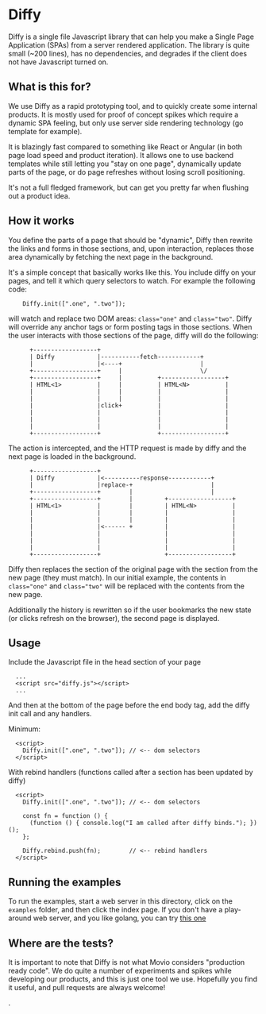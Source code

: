 # Diffy

Diffy is a single file Javascript library that can help you make a Single Page Application (SPAs) from a server rendered application. The library is quite small (~200 lines), has no dependencies, and degrades if the client does not have Javascript turned on.

## What is this for?

We use Diffy as a rapid prototyping tool, and to quickly create some internal products. It is mostly used for proof of concept spikes which require a dynamic SPA feeling, but only use server side rendering technology (go template for example).

It is blazingly fast compared to something like React or Angular (in both page load speed and product iteration). It allows one to use backend templates while still letting you "stay on one page", dynamically update parts of the page, or do page refreshes without losing scroll positioning.

It's not a full fledged framework, but can get you pretty far when flushing out a product idea.

## How it works

You define the parts of a page that should be "dynamic", Diffy then rewrite the links and forms in those sections, and, upon interaction, replaces those area dynamically by fetching the next page in the background.

It's a simple concept that basically works like this. You include diffy on your pages, and tell it which query selectors to watch. For example the following code:

```
    Diffy.init([".one", ".two"]);
```

will watch and replace two DOM areas: `class="one"` and `class="two"`. Diffy will override any anchor tags or form posting tags in those sections. When the user interacts with those sections of the page, diffy will do the following:


```
      +------------------+
      | Diffy            |-----------fetch------------+
      |                  |<----+                      |
      +------------------+     |                      \/
      +------------------+     |          +------------------+
      | HTML<1>          |     |          | HTML<N>          |
      |                  |     |          |                  |
      |                  |     |          |                  |
      |                  |click+          |                  |
      |                  |                |                  |
      |                  |                |                  |
      |                  |                |                  |
      +------------------+                +------------------+

```

The action is intercepted, and the HTTP request is made by diffy and the next page is loaded in the background.


```
      +------------------+
      | Diffy            |<----------response------------+
      |                  |replace-+                      |
      +------------------+        |                      |
      +------------------+        |         +------------------+
      | HTML<1>          |        |         | HTML<N>          |
      |                  |        |         |                  |
      |                  |        |         |                  |
      |                  |<------ +         |                  |
      |                  |                  |                  |
      |                  |                  |                  |
      |                  |                  |                  |
      +------------------+                  +------------------+

```

Diffy then replaces the section of the original page with the section from the new page (they must match). In our initial example, the contents in `class="one"` and `class="two"` will be replaced with the contents from the new page.

Additionally the history is rewritten so if the user bookmarks the new state (or clicks refresh on the browser), the second page is displayed.

## Usage

Include the Javascript file in the head section of your page

```
  ...
  <script src="diffy.js"></script>
  ...
```

And then at the bottom of the page before the end body tag, add the diffy init call and any handlers.

Minimum:

```
  <script>
    Diffy.init([".one", ".two"]); // <-- dom selectors
  </script>
```

With rebind handlers (functions called after a section has been updated by diffy)

```
  <script>
    Diffy.init([".one", ".two"]); // <-- dom selectors

    const fn = function () {
      (function () { console.log("I am called after diffy binds."); })();
    };

    Diffy.rebind.push(fn);        // <-- rebind handlers
  </script>
```

## Running the examples

To run the examples, start a web server in this directory, click on the `examples` folder, and then click the index page. If you don't have a play-around web server, and you like golang, you can try [this one](https://github.com/robrohan/busboy)


## Where are the tests?

It is important to note that Diffy is not what Movio considers "production ready code". We do quite a number of experiments and spikes while developing our products, and this is just one tool we use. Hopefully you find it useful, and pull requests are always welcome!

.